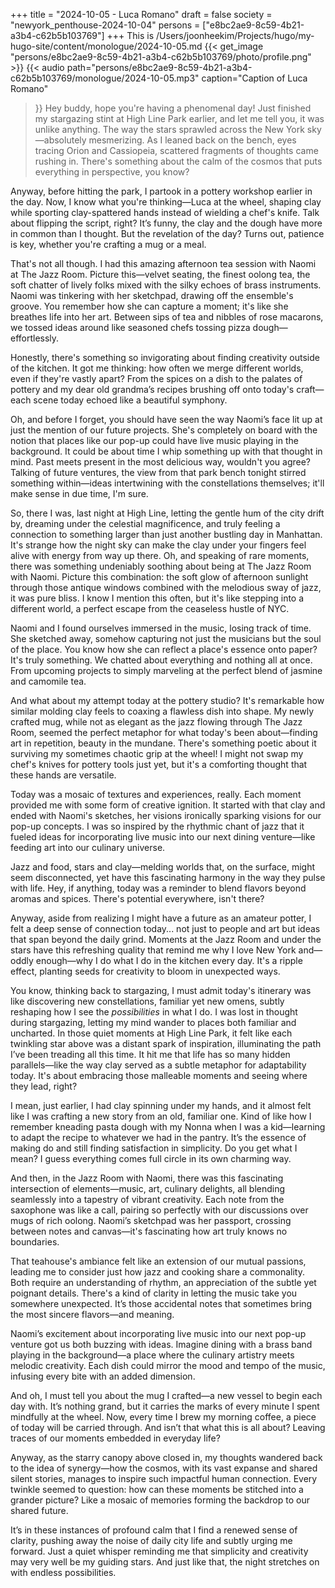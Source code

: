 +++
title = "2024-10-05 - Luca Romano"
draft = false
society = "newyork_penthouse-2024-10-04"
persons = ["e8bc2ae9-8c59-4b21-a3b4-c62b5b103769"]
+++
This is /Users/joonheekim/Projects/hugo/my-hugo-site/content/monologue/2024-10-05.md
{{< get_image "persons/e8bc2ae9-8c59-4b21-a3b4-c62b5b103769/photo/profile.png" >}}
{{< audio
    path="persons/e8bc2ae9-8c59-4b21-a3b4-c62b5b103769/monologue/2024-10-05.mp3" 
    caption="Caption of Luca Romano"
>}}
Hey buddy, hope you're having a phenomenal day!
Just finished my stargazing stint at High Line Park earlier, and let me tell you, it was unlike anything. The way the stars sprawled across the New York sky—absolutely mesmerizing. As I leaned back on the bench, eyes tracing Orion and Cassiopeia, scattered fragments of thoughts came rushing in. There's something about the calm of the cosmos that puts everything in perspective, you know? 

Anyway, before hitting the park, I partook in a pottery workshop earlier in the day. Now, I know what you're thinking—Luca at the wheel, shaping clay while sporting clay-spattered hands instead of wielding a chef's knife. Talk about flipping the script, right? It’s funny, the clay and the dough have more in common than I thought. But the revelation of the day? Turns out, patience is key, whether you're crafting a mug or a meal. 

That's not all though. I had this amazing afternoon tea session with Naomi at The Jazz Room. Picture this—velvet seating, the finest oolong tea, the soft chatter of lively folks mixed with the silky echoes of brass instruments. Naomi was tinkering with her sketchpad, drawing off the ensemble's groove. You remember how she can capture a moment; it's like she breathes life into her art. Between sips of tea and nibbles of rose macarons, we tossed ideas around like seasoned chefs tossing pizza dough—effortlessly. 

Honestly, there's something so invigorating about finding creativity outside of the kitchen. It got me thinking: how often we merge different worlds, even if they're vastly apart? From the spices on a dish to the palates of pottery and my dear old grandma’s recipes brushing off onto today's craft—each scene today echoed like a beautiful symphony.

Oh, and before I forget, you should have seen the way Naomi’s face lit up at just the mention of our future projects. She's completely on board with the notion that places like our pop-up could have live music playing in the background. It could be about time I whip something up with that thought in mind. Past meets present in the most delicious way, wouldn't you agree? Talking of future ventures, the view from that park bench tonight stirred something within—ideas intertwining with the constellations themselves; it'll make sense in due time, I'm sure.

So, there I was, last night at High Line, letting the gentle hum of the city drift by, dreaming under the celestial magnificence, and truly feeling a connection to something larger than just another bustling day in Manhattan. It's strange how the night sky can make the clay under your fingers feel alive with energy from way up there.
Oh, and speaking of rare moments, there was something undeniably soothing about being at The Jazz Room with Naomi. Picture this combination: the soft glow of afternoon sunlight through those antique windows combined with the melodious sway of jazz, it was pure bliss. I know I mention this often, but it's like stepping into a different world, a perfect escape from the ceaseless hustle of NYC.

Naomi and I found ourselves immersed in the music, losing track of time. She sketched away, somehow capturing not just the musicians but the soul of the place. You know how she can reflect a place's essence onto paper? It's truly something. We chatted about everything and nothing all at once. From upcoming projects to simply marveling at the perfect blend of jasmine and camomile tea.

And what about my attempt today at the pottery studio? It's remarkable how similar molding clay feels to coaxing a flawless dish into shape. My newly crafted mug, while not as elegant as the jazz flowing through The Jazz Room, seemed the perfect metaphor for what today's been about—finding art in repetition, beauty in the mundane. There's something poetic about it surviving my sometimes chaotic grip at the wheel! I might not swap my chef's knives for pottery tools just yet, but it's a comforting thought that these hands are versatile. 

Today was a mosaic of textures and experiences, really. Each moment provided me with some form of creative ignition. It started with that clay and ended with Naomi's sketches, her visions ironically sparking visions for our pop-up concepts. I was so inspired by the rhythmic chant of jazz that it fueled ideas for incorporating live music into our next dining venture—like feeding art into our culinary universe. 

Jazz and food, stars and clay—melding worlds that, on the surface, might seem disconnected, yet have this fascinating harmony in the way they pulse with life. Hey, if anything, today was a reminder to blend flavors beyond aromas and spices. There's potential everywhere, isn't there? 

Anyway, aside from realizing I might have a future as an amateur potter, I felt a deep sense of connection today... not just to people and art but ideas that span beyond the daily grind. Moments at the Jazz Room and under the stars have this refreshing quality that remind me why I love New York and—oddly enough—why I do what I do in the kitchen every day. It's a ripple effect, planting seeds for creativity to bloom in unexpected ways. 

You know, thinking back to stargazing, I must admit today's itinerary was like discovering new constellations, familiar yet new omens, subtly reshaping how I see the *possibilities* in what I do.
I was lost in thought during stargazing, letting my mind wander to places both familiar and uncharted. In those quiet moments at High Line Park, it felt like each twinkling star above was a distant spark of inspiration, illuminating the path I’ve been treading all this time. It hit me that life has so many hidden parallels—like the way clay served as a subtle metaphor for adaptability today. It's about embracing those malleable moments and seeing where they lead, right?

I mean, just earlier, I had clay spinning under my hands, and it almost felt like I was crafting a new story from an old, familiar one. Kind of like how I remember kneading pasta dough with my Nonna when I was a kid—learning to adapt the recipe to whatever we had in the pantry. It’s the essence of making do and still finding satisfaction in simplicity. Do you get what I mean? I guess everything comes full circle in its own charming way.

And then, in the Jazz Room with Naomi, there was this fascinating intersection of elements—music, art, culinary delights, all blending seamlessly into a tapestry of vibrant creativity. Each note from the saxophone was like a call, pairing so perfectly with our discussions over mugs of rich oolong. Naomi’s sketchpad was her passport, crossing between notes and canvas—it's fascinating how art truly knows no boundaries.

That teahouse's ambiance felt like an extension of our mutual passions, leading me to consider just how jazz and cooking share a commonality. Both require an understanding of rhythm, an appreciation of the subtle yet poignant details. There's a kind of clarity in letting the music take you somewhere unexpected. It’s those accidental notes that sometimes bring the most sincere flavors—and meaning.

Naomi’s excitement about incorporating live music into our next pop-up venture got us both buzzing with ideas. Imagine dining with a brass band playing in the background—a place where the culinary artistry meets melodic creativity. Each dish could mirror the mood and tempo of the music, infusing every bite with an added dimension.

And oh, I must tell you about the mug I crafted—a new vessel to begin each day with. It’s nothing grand, but it carries the marks of every minute I spent mindfully at the wheel. Now, every time I brew my morning coffee, a piece of today will be carried through. And isn’t that what this is all about? Leaving traces of our moments embedded in everyday life?

Anyway, as the starry canopy above closed in, my thoughts wandered back to the idea of synergy—how the cosmos, with its vast expanse and shared silent stories, manages to inspire such impactful human connection. Every twinkle seemed to question: how can these moments be stitched into a grander picture? Like a mosaic of memories forming the backdrop to our shared future. 

It’s in these instances of profound calm that I find a renewed sense of clarity, pushing away the noise of daily city life and subtly urging me forward. Just a quiet whisper reminding me that simplicity and creativity may very well be my guiding stars.
And just like that, the night stretches on with endless possibilities.
